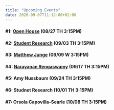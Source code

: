 ```yaml
---
title: "Upcoming Events"
date: 2020-09-07T11:12:00+02:00
---
```


#### #1: [Open House](https://sshanshans.github.io/VirtualTea/blog/1/) (08/27 TH 3:15PM)
#### #2: [Student Research](https://sshanshans.github.io/VirtualTea/blog/2/) (09/03 TH 3:15PM)
#### #3: [Matthew Junge](https://sshanshans.github.io/VirtualTea/blog/3/) (09/09 W 3:15PM)
#### #4: [Narayanan Rengaswamy](https://sshanshans.github.io/VirtualTea/blog/4/) (09/17 TH 3:15PM)
#### #5: Amy Nussbaum (09/24 TH 3:15PM)
#### #6: Studnet Research (10/01 TH 3:15PM)
#### #7: Orsola Capovilla-Searle (10/08 TH 3:15PM)



